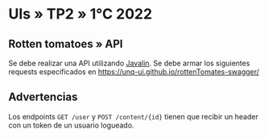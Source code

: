 # UIs » TP2 » 1°C 2022

## Rotten tomatoes » API

Se debe realizar una API utilizando
[Javalin](https://javalin.io/).
Se debe armar los siguientes requests especificados en https://unq-ui.github.io/rottenTomates-swagger/

## Advertencias

Los endpoints `GET /user` y `POST /content/{id}` tienen que recibir un header con un token de un usuario logueado.
